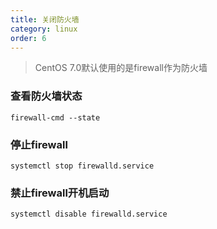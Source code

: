 ```yaml
---
title: 关闭防火墙
category: linux
order: 6
---
```




> CentOS 7.0默认使用的是firewall作为防火墙

### 查看防火墙状态

```shell
firewall-cmd --state
```



### 停止firewall

```shell
systemctl stop firewalld.service
```



### 禁止firewall开机启动

```bash
systemctl disable firewalld.service 
```